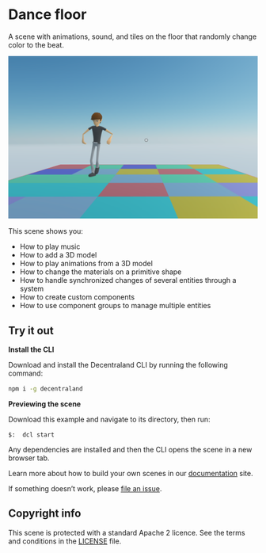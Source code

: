 # Dance floor

A scene with animations, sound, and tiles on the floor that randomly change color to the beat.


![](screenshot/screenshot.png)

This scene shows you:

- How to play music
- How to add a 3D model
- How to play animations from a 3D model
- How to change the materials on a primitive shape
- How to handle synchronized changes of several entities through a system
- How to create custom components 
- How to use component groups to manage multiple entities

## Try it out

**Install the CLI**

Download and install the Decentraland CLI by running the following command:

```bash
npm i -g decentraland
```

**Previewing the scene**

Download this example and navigate to its directory, then run:

```
$:  dcl start
```

Any dependencies are installed and then the CLI opens the scene in a new browser tab.

Learn more about how to build your own scenes in our [documentation](https://docs.decentraland.org/) site.

If something doesn’t work, please [file an issue](https://github.com/decentraland-scenes/Awesome-Repository/issues/new).

## Copyright info

This scene is protected with a standard Apache 2 licence. See the terms and conditions in the [LICENSE](/LICENSE) file.
